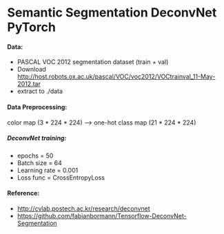 # Semantic Segmentation DeconvNet PyTorch

#### Data:
- PASCAL VOC 2012 segmentation dataset (train + val)
- Download http://host.robots.ox.ac.uk/pascal/VOC/voc2012/VOCtrainval_11-May-2012.tar
- extract to ./data

#### Data Preprocessing:
color map (3 * 224 * 224) --> one-hot class map (21 * 224 * 224)

##### DeconvNet training:
- epochs = 50
- Batch size = 64
- Learning rate = 0.001
- Loss func =  CrossEntropyLoss

#### Reference:
- http://cvlab.postech.ac.kr/research/deconvnet
- https://github.com/fabianbormann/Tensorflow-DeconvNet-Segmentation
